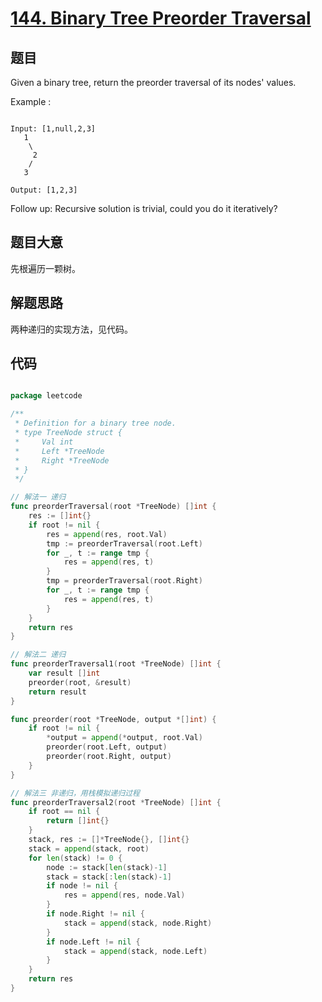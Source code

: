 # [144. Binary Tree Preorder Traversal](https://leetcode.com/problems/binary-tree-preorder-traversal/)

## 题目

Given a binary tree, return the preorder traversal of its nodes' values.



Example :

```

Input: [1,null,2,3]
   1
    \
     2
    /
   3

Output: [1,2,3]

```


Follow up: Recursive solution is trivial, could you do it iteratively?


 

## 题目大意

先根遍历一颗树。

## 解题思路

两种递归的实现方法，见代码。





## 代码

```go

package leetcode

/**
 * Definition for a binary tree node.
 * type TreeNode struct {
 *     Val int
 *     Left *TreeNode
 *     Right *TreeNode
 * }
 */

// 解法一 递归
func preorderTraversal(root *TreeNode) []int {
	res := []int{}
	if root != nil {
		res = append(res, root.Val)
		tmp := preorderTraversal(root.Left)
		for _, t := range tmp {
			res = append(res, t)
		}
		tmp = preorderTraversal(root.Right)
		for _, t := range tmp {
			res = append(res, t)
		}
	}
	return res
}

// 解法二 递归
func preorderTraversal1(root *TreeNode) []int {
	var result []int
	preorder(root, &result)
	return result
}

func preorder(root *TreeNode, output *[]int) {
	if root != nil {
		*output = append(*output, root.Val)
		preorder(root.Left, output)
		preorder(root.Right, output)
	}
}

// 解法三 非递归，用栈模拟递归过程
func preorderTraversal2(root *TreeNode) []int {
	if root == nil {
		return []int{}
	}
	stack, res := []*TreeNode{}, []int{}
	stack = append(stack, root)
	for len(stack) != 0 {
		node := stack[len(stack)-1]
		stack = stack[:len(stack)-1]
		if node != nil {
			res = append(res, node.Val)
		}
		if node.Right != nil {
			stack = append(stack, node.Right)
		}
		if node.Left != nil {
			stack = append(stack, node.Left)
		}
	}
	return res
}

```
